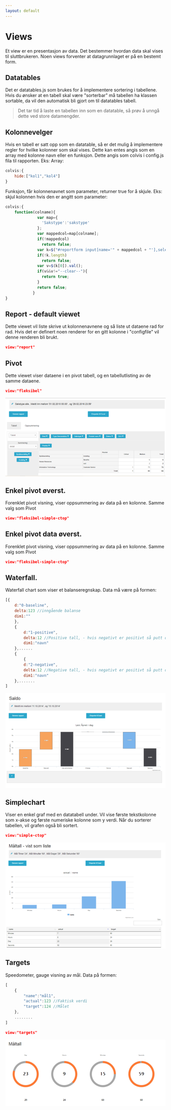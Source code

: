 ```yaml
---
layout: default
---
```

# Views
Et view er en presentasjon av data. Det bestemmer hvordan data skal vises til sluttbrukeren. Noen views forventer at datagrunnlaget er på en bestemt form.

## Datatables

Det er datatables.js som brukes for å implementere sortering i tabellene. Hvis du ønsker at en tabell skal være "sorterbar" må tabellen ha klassen sortable, da vil den automatisk bli gjort om til datatables tabell. 

>Det tar tid å laste en tabellen inn som en datatable, så prøv å unngå dette ved store datamengder.

## Kolonnevelger

Hvis en tabell er satt opp som en datatable, så er det mulig å implementere regler for hvilke kolonner som skal vises. Dette kan entes angis som en array med kolonne navn eller en funksjon. Dette angis som colvis i config.js fila til rapporten. Eks:
Array:
```js
colvis:{
    hide:["kol1","kol4"]
}
```

Funksjon, får kolonnenavnet som parameter, returner true for å skjule.
Eks: skjul kolonnen hvis den er angitt som parameter:
```js
colvis:{
    function(colname){
              var map={
                'Sakstype':'sakstype'
              };
              var mappedcol=map[colname];
              if(!mappedcol)
                return false;
              var k=$("#reportform input[name='" + mappedcol + "'],select[name='" + mappedcol + "']");
              if(!k.length)
                return false;
              var v=$(k[0]).val();
              if(v&&v!="--clear--"){
                return true;
              }
              return false;
            }
}
```

## Report - default viewet

Dette viewet vil liste skrive ut kolonnenavnene og så liste ut dataene rad for rad. Hvis det er definert noen renderer for en gitt kolonne i "configfile" vil denne renderen bli brukt.
```json
view:"report"
```

## Pivot

Dette viewet viser dataene i en pivot tabell, og en tabellutlisting av de samme dataene. 

```json
view:"fleksibel"
```

![Image of simplechart](/images/views/fleksibel.png)

## Enkel pivot øverst.
Forenklet pivot visning, viser oppsummering av data på en kolonne. Samme valg som Pivot

```json
view:"fleksibel-simple-ctop"
```

## Enkel pivot data øverst.
Forenklet pivot visning, viser oppsummering av data på en kolonne. Samme valg som Pivot
```json
view:"fleksibel-simple-ctop"
```

## Waterfall.
Waterfall chart som viser et balanseregnskap. Data må være på formen:
```js
[{
    d:"0-baseline",
    delta:123 //inngående balanse
    dim1:""
    },
    {
        d:"1-positive",
        delta:12 //Positive tall, - hvis negativt er positivt så putt det her
        dim1:"navn"
    },......
    {
        {
        d:"2-negative",
        delta:12 //Negative tall, - hvis negativt er positivt så putt det her
        dim1:"navn"
    },.......
]
```
![Image of simplechart](/images/views/waterfall.png)

## Simplechart
Viser en enkel graf med en datatabell under. Vil vise første tekstkolonne som x-akse og første numeriske kolonne som y verdi. Når du sorterer tabellen, vil grafen også bli sortert.
```json
view:"simple-ctop"
```
![Image of simplechart](/images/views/simple-ctop.png)

## Targets
Speedometer, gauge visning av mål. Data på formen:
```js
[
    {
        "name":"mål1",
        "actual":123 //Faktisk verdi
        "target":124 //Målet
    },
    ........
]
```
```json
view:"targets"
```
![Image of simplechart](/images/views/targets.png)

    


